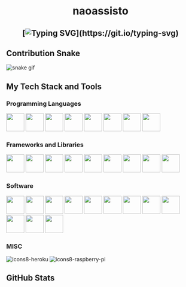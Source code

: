 <h1 align="center">
naoassisto 

  
  <h2 align="center">
    
[![Typing SVG](https://readme-typing-svg.herokuapp.com?duration=3000&center=true&width=450&lines=Welcome+to+my+Github+Page!;I'm+naoassisto.;I'm+a+student+in+Brazil.;I'm+always+expanding+my+tech+stack!)](https://git.io/typing-svg)


## Contribution Snake 
![snake gif](https://github.com/null3000/null3000/blob/output/github-contribution-grid-snake.svg)

## My Tech Stack and Tools

### Programming Languages
<p>
    <img width ='48px' src ='https://cdn.jsdelivr.net/gh/devicons/devicon/icons/html5/html5-original.svg'>
    <img width ='48px' src ='https://cdn.jsdelivr.net/gh/devicons/devicon/icons/css3/css3-original.svg'>
    <img width ='48px' src ='https://cdn.jsdelivr.net/gh/devicons/devicon/icons/python/python-original.svg'>
    <img width ='48px' src ='https://cdn.jsdelivr.net/gh/devicons/devicon/icons/javascript/javascript-original.svg'>
    <img width ='48px' src ='https://cdn.jsdelivr.net/gh/devicons/devicon/icons/typescript/typescript-original.svg'>
    <img width ='48px' src ='https://cdn.jsdelivr.net/gh/devicons/devicon/icons/java/java-original.svg'>
    <img width ='48px' src ='https://cdn.jsdelivr.net/gh/devicons/devicon/icons/kotlin/kotlin-original.svg'>
    <img width ='48px' src ='https://cdn.jsdelivr.net/gh/devicons/devicon/icons/csharp/csharp-original.svg'>
</p>


### Frameworks and Libraries
<p>
    <img width ='48px' src ='https://cdn.jsdelivr.net/gh/devicons/devicon/icons/nodejs/nodejs-original.svg'>
    <img width ='48px' src ='https://cdn.jsdelivr.net/gh/devicons/devicon/icons/jest/jest-plain.svg'>
    <img width ='48px' src ='https://cdn.jsdelivr.net/gh/devicons/devicon/icons/nestjs/nestjs-plain.svg'>
    <img width ='48px' src ='https://cdn.jsdelivr.net/gh/devicons/devicon/icons/nextjs/nextjs-original.svg'>
    <img width ='48px' src ='https://cdn.jsdelivr.net/gh/devicons/devicon/icons/go/go-original.svg'>
    <img width ='48px' src ='https://cdn.jsdelivr.net/gh/devicons/devicon/icons/angularjs/angularjs-original.svg'>
    <img width ='48px' src ='https://cdn.jsdelivr.net/gh/devicons/devicon/icons/react/react-original.svg'>
    <img width ='48px' src ='https://cdn.jsdelivr.net/gh/devicons/devicon/icons/cypress/cypress-plain.svg'>
    <img width ='48px' src ='https://cdn.jsdelivr.net/gh/devicons/devicon/icons/prisma/prisma-original.svg'>
</p>

### Software
<p>
    <img width ='48px' src ='https://cdn.jsdelivr.net/gh/devicons/devicon/icons/apachekafka/apachekafka-original.svg'>
    <img width ='48px' src ='https://cdn.jsdelivr.net/gh/devicons/devicon/icons/docker/docker-original.svg'>
    <img width ='48px' src ='https://cdn.jsdelivr.net/gh/devicons/devicon/icons/postman/postman-original.svg'>
    <img width ='48px' src ='https://cdn.jsdelivr.net/gh/devicons/devicon/icons/metasploit/metasploit-original.svg'>
    <img width ='48px' src ='https://cdn.jsdelivr.net/gh/devicons/devicon/icons/sqlalchemy/sqlalchemy-original.svg'>
    <img width ='48px' src ='https://cdn.jsdelivr.net/gh/devicons/devicon/icons/postgresql/postgresql-original.svg'>
    <img width ='48px' src ='https://cdn.jsdelivr.net/gh/devicons/devicon/icons/amazonwebservices/amazonwebservices-original.svg'>
    <img width ='48px' src ='https://cdn.jsdelivr.net/gh/devicons/devicon/icons/amazonec2/amazonec2-original.svg'>
    <img width ='48px' src ='https://cdn.jsdelivr.net/gh/devicons/devicon/icons/amazons3/amazons3-original.svg'>
    <img width ='48px' src ='https://cdn.jsdelivr.net/gh/devicons/devicon/icons/amazonrds/amazonrds-original.svg'>
    <img width ='48px' src ='https://cdn.jsdelivr.net/gh/devicons/devicon/icons/amazonlambda/amazonlambda-original.svg'>
    <img width ='48px' src ='https://cdn.jsdelivr.net/gh/devicons/devicon/icons/sonarqube/sonarqube-original.svg'>
</p>



### MISC

<p>
	
![icons8-heroku](https://user-images.githubusercontent.com/76852813/172721998-708f82d2-e288-462e-a2fd-2ee471036151.svg)
![icons8-raspberry-pi](https://user-images.githubusercontent.com/76852813/172732112-5119f3f5-16f0-4ddb-aa32-1926cb9f56a8.svg)





	
## GitHub Stats


<!-- |                                                                     My Stats                                                                     |
|:------------------------------------------------------------------------------------------------------------------------------------------------------:|
| ![My Github Graph](https://activity-graph.herokuapp.com/graph?username=naoassisto&theme=react-dark&hide_border=true&area=true) |
| ![My Github Stats](https://github-readme-stats.vercel.app/api?username=naoassisto&show_icons=true&theme=algolia)              | 
| ![My GitHub Streak](https://github-readme-streak-stats.herokuapp.com/?user=naoassisto&theme=algolia)                    | 
    

|                                                                                                      My Stars                                                                                                       |                                                           Top Languages                                                           |      
|:-------------------------------------------------------------------------------------------------------------------------------------------------------------------------------------------------------------------------:|:---------------------------------------------------------------------------------------------------------------------------------:|
| ![Github Stars](https://github-readme-stats.vercel.app/api?username=naoassisto&show_icons=true&locale=en&count_private=true&hide_rank=true&custom_title=My%20GitHub%20Stats&disable_animations=false&theme=algolia)| ![Top Langs](https://github-readme-stats.vercel.app/api/top-langs/?username=naoassisto&langs_count=8&theme=algolia)
	
![](https://komarev.com/ghpvc/?username=naoassisto&style=flat-square)

###### Some icons courtesy of [icons8](https://icons8.com/)

 -->
